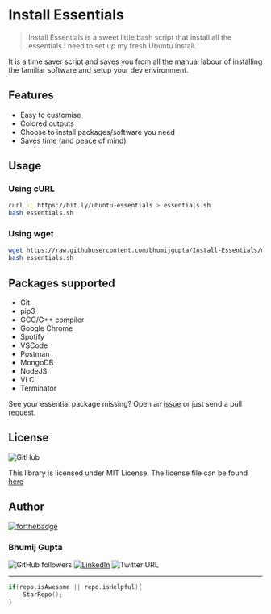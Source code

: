 # Install Essentials

> Install Essentials is a sweet little bash script that install all the essentials I need to set up my fresh Ubuntu install.

It is a time saver script and saves you from all the manual labour of installing the familiar software and setup your dev environment.

## Features

- Easy to customise
- Colored outputs
- Choose to install packages/software you need
- Saves time (and peace of mind)

## Usage

### Using cURL

```bash
curl -L https://bit.ly/ubuntu-essentials > essentials.sh
bash essentials.sh
```

### Using wget

```bash
wget https://raw.githubusercontent.com/bhumijgupta/Install-Essentials/master/essentials.sh
bash essentials.sh
```

## Packages supported

- Git
- pip3
- GCC/G++ compiler
- Google Chrome
- Spotify
- VSCode
- Postman
- MongoDB
- NodeJS
- VLC
- Terminator

See your essential package missing? Open an [issue](https://github.com/bhumijgupta/Install-Essentials/issues/new) or just send a pull request.

## License

![GitHub](https://img.shields.io/github/license/bhumijgupta/Install-Essentials)

This library is licensed under MIT License. The license file can be found [here](LICENSE)

## Author

[![forthebadge](https://forthebadge.com/images/badges/built-with-love.svg)](https://forthebadge.com)

### Bhumij Gupta

![GitHub followers](https://img.shields.io/github/followers/bhumijgupta?label=Follow&style=social) [![LinkedIn](https://img.shields.io/static/v1.svg?label=connect&message=@bhumijgupta&color=success&logo=linkedin&style=flat&logoColor=white)](https://www.linkedin.com/in/bhumijgupta/) ![Twitter URL](https://img.shields.io/twitter/url?style=social&url=http%3A%2F%2Ftwitter.com%2Fbhumijgupta)

---

```C++
if(repo.isAwesome || repo.isHelpful){
    StarRepo();
}
```
